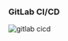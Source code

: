 ### GitLab CI/CD
![gitlab cicd](https://user-images.githubusercontent.com/30850497/48663104-2467b280-eac6-11e8-9ac5-19e341882a26.png)
